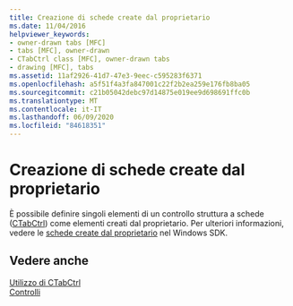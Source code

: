 ```yaml
---
title: Creazione di schede create dal proprietario
ms.date: 11/04/2016
helpviewer_keywords:
- owner-drawn tabs [MFC]
- tabs [MFC], owner-drawn
- CTabCtrl class [MFC], owner-drawn tabs
- drawing [MFC], tabs
ms.assetid: 11af2926-41d7-47e3-9eec-c595283f6371
ms.openlocfilehash: a5f51f4a3fa847001c22f2b2ea259e176fb8ba05
ms.sourcegitcommit: c21b05042debc97d14875e019ee9d698691ffc0b
ms.translationtype: MT
ms.contentlocale: it-IT
ms.lasthandoff: 06/09/2020
ms.locfileid: "84618351"
---
```

# <a name="making-owner-drawn-tabs"></a>Creazione di schede create dal proprietario

È possibile definire singoli elementi di un controllo struttura a schede ([CTabCtrl](reference/ctabctrl-class.md)) come elementi creati dal proprietario. Per ulteriori informazioni, vedere le [schede create dal proprietario](/windows/win32/Controls/tab-controls) nel Windows SDK.

## <a name="see-also"></a>Vedere anche

[Utilizzo di CTabCtrl](using-ctabctrl.md)<br/>
[Controlli](controls-mfc.md)
